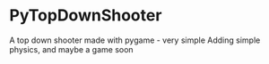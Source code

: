 # PyTopDownShooter
A top down shooter made with pygame - very simple
Adding simple physics, and maybe a game soon
